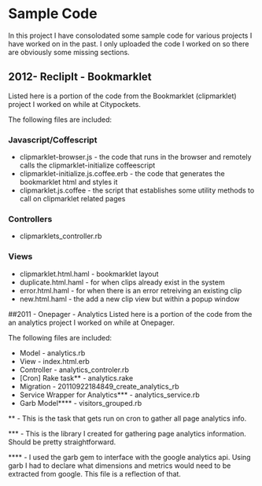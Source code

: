 # Sample Code
In this project I have consolodated some sample code for various projects I have worked on in the past. I only uploaded the code I worked on so there are obviously some missing sections.

## 2012- ReclipIt - Bookmarklet
Listed here is a portion of the code from the Bookmarklet (clipmarklet) project I worked on while at Citypockets.

The following files are included:

### Javascript/Coffescript
- clipmarklet-browser.js - the code that runs in the browser and remotely calls the clipmarklet-initialize coffeescript
- clipmarklet-initialize.js.coffee.erb - the code that generates the bookmarklet html and styles it
- clipmarklet.js.coffee - the script that establishes some utility methods to call on clipmarklet related pages

### Controllers
- clipmarklets_controller.rb

### Views
- clipmarklet.html.haml - bookmarklet layout
- duplicate.html.haml - for when clips already exist in the system
- error.html.haml - for when there is an error retreiving an existing clip
- new.html.haml - the add a new clip view but within a popup window

##2011 - Onepager - Analytics
Listed here is a portion of the code from the an analytics project I worked on while at Onepager.

The following files are included:

- Model - analytics.rb
- View - index.html.erb
- Controller - analytics_controler.rb
- [Cron] Rake task** - analytics.rake
- Migration - 20110922184849_create_analytics_rb
- Service Wrapper for Analytics*** - analytics_service.rb
- Garb Model**** - visitors_grouped.rb

** - This is the task that gets run on cron to gather all page analytics info.

*** - This is the library I created for gathering page analytics information. Should be pretty straightforward.

**** - I used the garb gem to interface with the google analytics api. Using garb I had to declare what dimensions and metrics
would need to be extracted from google. This file is a reflection of that.